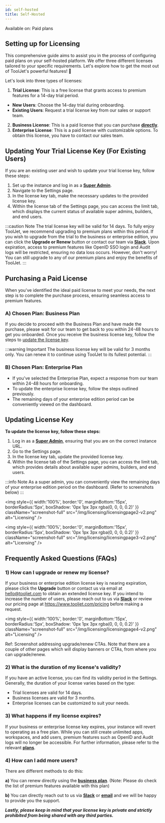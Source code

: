 ```yaml
---
id: self-hosted
title: Self-Hosted
---
```


<div className='badge badge--primary heading-badge'>Available on: Paid plans</div>

## Setting up for Licensing

This comprehensive guide aims to assist you in the process of configuring paid plans on your self-hosted platform. We offer three different licenses tailored to your specific requirements. Let's explore how to get the most out of ToolJet's powerful features! 🚀

Let's look into three types of licenses:

1. **Trial License**: This is a free license that grants access to premium features for a 14-day trial period.
 - **New Users**: Choose the 14-day trial during onboarding.
 - **Existing Users**: Request a trial license key from our sales or support team.
2. **Business License**: This is a paid license that you can purchase **[directly](https://www.tooljet.com/pricing)**.
3. **Enterprise License**: This is a paid license with customizable options. To obtain this license, you have to contact our sales team.


<div style={{paddingTop:'24px', paddingBottom:'24px'}}>

## Updating Your Trial License Key (For Existing Users)

If you are an existing user and wish to update your trial license key, follow these steps:

1. Set up the instance and log in as a **[Super Admin](../../Enterprise/superadmin)**.
2. Navigate to the Settings page.
3. In the license key tab, make the necessary updates to the provided license key.
4. Within the license tab of the Settings page, you can access the limit tab, which displays the current status of available super admins, builders, and end users.

:::caution Note 
The trial license key will be valid for 14 days. To fully enjoy ToolJet, we recommend upgrading to premium plans within this period. If you wish to upgrade from the trial to the business or enterprise edition, you can click the **Upgrade or Renew** button or contact our team via **[Slack](https://tooljet.com/slack)**. Upon expiration, access to premium features like OpenID SSO login and Audit logs will be restricted, ensuring no data loss occurs. However, don't worry! You can still upgrade to any of our premium plans and enjoy the benefits of ToolJet.
:::


</div>

<div style={{paddingTop:'24px', paddingBottom:'24px'}}>

## Purchasing a Paid License

When you've identified the ideal paid license to meet your needs, the next step is to complete the purchase process, ensuring seamless access to premium features.

### A) Chosen Plan: Business Plan

If you decide to proceed with the Business Plan and have made the purchase, please wait for our team to get back to you within 24-48 hours to get you onboarded. Once you receive the business license key, follow the steps to [update the license key](#updating-license-key).

:::warning Important
The business license key will be valid for 3 months only. You can renew it to continue using ToolJet to its fullest potential.
:::


### B) Chosen Plan: Enterprise Plan

- If you've selected the Enterprise Plan, expect a response from our team within 24-48 hours for onboarding.
- To update the enterprise license key, follow the steps outlined previously.
- The remaining days of your enterprise edition period can be conveniently viewed on the dashboard.

</div>

<div style={{paddingTop:'24px', paddingBottom:'24px'}}>

## Updating License Key

**To update the license key, follow these steps:**
1. Log in as a **[Super Admin](../../Enterprise/superadmin)**, ensuring that you are on the correct instance URL.
2. Go to the Settings page.
3. In the license key tab, update the provided license key.
4. Within the license tab of the Settings page, you can access the limit tab, which provides details about available super admins, builders, and end users.

:::info Note
As a super admin, you can conveniently view the remaining days of your enterprise edition period on the dashboard. (Refer to screenshots below)
:::

<div style={{textAlign: 'center'}}>

<img style={{ width:'100%', border:'0', marginBottom:'15px', borderRadius:'5px', boxShadow: '0px 1px 3px rgba(0, 0, 0, 0.2)' }} className="screenshot-full" src="/img/licensing/licensingpage2-v2.png" alt="Licensing" />

</div>

<div style={{textAlign: 'center'}}>

<img style={{ width:'100%', border:'0', marginBottom:'15px', borderRadius:'5px', boxShadow: '0px 1px 3px rgba(0, 0, 0, 0.2)' }} className="screenshot-full" src="/img/licensing/licensingpage3-v2.png" alt="Licensing" />

</div>

</div>

<div style={{paddingTop:'24px', paddingBottom:'24px'}}>

## Frequently Asked Questions (FAQs)

### 1) How can I upgrade or renew my license?
If your business or enterprise edition license key is nearing expiration, please click the **Upgrade** button or contact us via email at hello@tooljet.com to obtain an extended license key. If you intend to increase the number of users, please reach out to us via **[Slack](https://tooljet.com/slack)** or review our pricing page at https://www.tooljet.com/pricing before making a request.

<div style={{textAlign: 'center'}}>

<img style={{ width:'100%', border:'0', marginBottom:'15px', borderRadius:'5px', boxShadow: '0px 1px 3px rgba(0, 0, 0, 0.2)' }} className="screenshot-full" src="/img/licensing/licensingpage4-v2.png" alt="Licensing" />

</div>

Ref: Screenshot addressing upgrade/renew CTAs. Note that there are a couple of other pages which will display banners or CTAs, from where you can upgrade/renew.

### 2) What is the duration of my license's validity?
If you have an active license, you can find its validity period in the Settings. Generally, the duration of your license varies based on the type:
- Trial licenses are valid for 14 days.
- Business licenses are valid for 3 months.
- Enterprise licenses can be customized to suit your needs.

### 3) What happens if my license expires?
If your business or enterprise license key expires, your instance will revert to operating as a free plan. While you can still create unlimited apps, workspaces, and add users, premium features such as OpenID and Audit logs will no longer be accessible. For further information, please refer to the relevant **[plans](https://www.tooljet.com/pricing)**.

### 4) How can I add more users? 

There are different methods to do this:

**a)** You can renew directly using the **[business plan](https://www.tooljet.com/pricing)**. (Note: Please do check the list of premium features available with this plan)

**b)** You can directly reach out to us via **[Slack](https://tooljet.com/slack)** or **[email](mailto:hello@tooljet.com)** and we will be happy to provide you the support. 

***Lastly, please keep in mind that your license key is private and strictly prohibited from being shared with any third parties.***

</div>